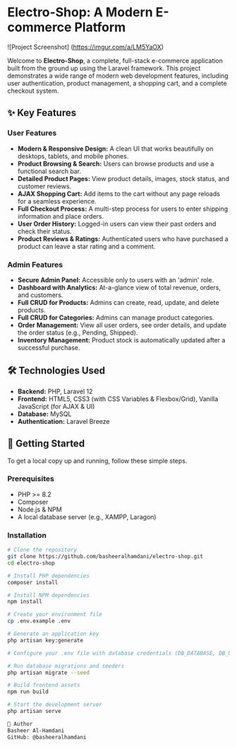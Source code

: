 # Electro-Shop: A Modern E-commerce Platform

![Project Screenshot] (https://imgur.com/a/LM5YaOX)

Welcome to **Electro-Shop**, a complete, full-stack e-commerce application built from the ground up using the Laravel framework. This project demonstrates a wide range of modern web development features, including user authentication, product management, a shopping cart, and a complete checkout system.

## ✨ Key Features

### User Features

-   **Modern & Responsive Design:** A clean UI that works beautifully on desktops, tablets, and mobile phones.
-   **Product Browsing & Search:** Users can browse products and use a functional search bar.
-   **Detailed Product Pages:** View product details, images, stock status, and customer reviews.
-   **AJAX Shopping Cart:** Add items to the cart without any page reloads for a seamless experience.
-   **Full Checkout Process:** A multi-step process for users to enter shipping information and place orders.
-   **User Order History:** Logged-in users can view their past orders and check their status.
-   **Product Reviews & Ratings:** Authenticated users who have purchased a product can leave a star rating and a comment.

### Admin Features

-   **Secure Admin Panel:** Accessible only to users with an 'admin' role.
-   **Dashboard with Analytics:** At-a-glance view of total revenue, orders, and customers.
-   **Full CRUD for Products:** Admins can create, read, update, and delete products.
-   **Full CRUD for Categories:** Admins can manage product categories.
-   **Order Management:** View all user orders, see order details, and update the order status (e.g., Pending, Shipped).
-   **Inventory Management:** Product stock is automatically updated after a successful purchase.

## 🛠️ Technologies Used

-   **Backend:** PHP, Laravel 12
-   **Frontend:** HTML5, CSS3 (with CSS Variables & Flexbox/Grid), Vanilla JavaScript (for AJAX & UI)
-   **Database:** MySQL
-   **Authentication:** Laravel Breeze

## 🚀 Getting Started

To get a local copy up and running, follow these simple steps.

### Prerequisites

-   PHP >= 8.2
-   Composer
-   Node.js & NPM
-   A local database server (e.g., XAMPP, Laragon)

### Installation

```bash
# Clone the repository
git clone https://github.com/basheeralhamdani/electro-shop.git
cd electro-shop

# Install PHP dependencies
composer install

# Install NPM dependencies
npm install

# Create your environment file
cp .env.example .env

# Generate an application key
php artisan key:generate

# Configure your .env file with database credentials (DB_DATABASE, DB_USERNAME, DB_PASSWORD)

# Run database migrations and seeders
php artisan migrate --seed

# Build frontend assets
npm run build

# Start the development server
php artisan serve

👤 Author
Basheer Al-Hamdani
GitHub: @basheeralhamdani
```
